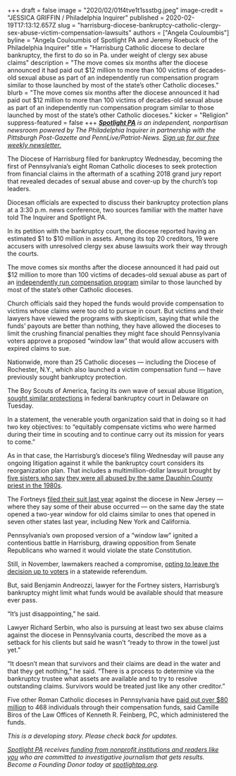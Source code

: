+++
draft = false
image = "2020/02/01f4tve1t1ssstbg.jpeg"
image-credit = "JESSICA GRIFFIN / Philadelphia Inquirer"
published = 2020-02-19T17:13:12.657Z
slug = "harrisburg-diocese-bankruptcy-catholic-clergy-sex-abuse-victim-compensation-lawsuits"
authors = ["Angela Couloumbis"]
byline = "Angela Couloumbis of Spotlight PA and Jeremy Roebuck of the Philadelphia Inquirer"
title = "Harrisburg Catholic diocese to declare bankruptcy, the first to do so in Pa. under weight of clergy sex abuse claims"
description = "The move comes six months after the diocese announced it had paid out $12 million to more than 100 victims of decades-old sexual abuse as part of an independently run compensation program similar to those launched by most of the state’s other Catholic dioceses."
blurb = "The move comes six months after the diocese announced it had paid out $12 million to more than 100 victims of decades-old sexual abuse as part of an independently run compensation program similar to those launched by most of the state’s other Catholic dioceses."
kicker = "Religion"
suppress-featured = false
+++
***[Spotlight PA](https://www.spotlightpa.org/)** is an independent, nonpartisan newsroom powered by The Philadelphia Inquirer in partnership with the Pittsburgh Post-Gazette and PennLive/Patriot-News. [Sign up for our free weekly newsletter.](https://www.spotlightpa.org/newsletters/)*

The Diocese of Harrisburg filed for bankruptcy Wednesday, becoming the first of Pennsylvania’s eight Roman Catholic dioceses to seek protection from financial claims in the aftermath of a scathing 2018 grand jury report that revealed decades of sexual abuse and cover-up by the church’s top leaders.

Diocesan officials are expected to discuss their bankruptcy protection plans at a 3:30 p.m. news conference, two sources familiar with the matter have told The Inquirer and Spotlight PA.

In its petition with the bankruptcy court, the diocese reported having an estimated $1 to $10 million in assets. Among its top 20 creditors, 19 were accusers with unresolved clergy sex abuse lawsuits work their way through the courts.

The move comes six months after the diocese announced it had paid out $12 million to more than 100 victims of decades-old sexual abuse as part of an [independently run compensation program](https://www.inquirer.com/philly/business/catholic-archdiocese-philadelphia-priest-sexual-abuse-compensation-fund-20181108.html "https\://www.inquirer.com/philly/business/catholic-archdiocese-philadelphia-priest-sexual-abuse-compensation-fund-20181108.html") similar to those launched by most of the state’s other Catholic dioceses.

Church officials said they hoped the funds would provide compensation to victims whose claims were too old to pursue in court. But victims and their lawyers have viewed the programs with skepticism, saying that while the funds’ payouts are better than nothing, they have allowed the dioceses to limit the crushing financial penalties they might face should Pennsylvania voters approve a proposed “window law” that would allow accusers with expired claims to sue.

Nationwide, more than 25 Catholic dioceses — including the Diocese of Rochester, N.Y., which also launched a victim compensation fund — have previously sought bankruptcy protection.

The Boy Scouts of America, facing its own wave of sexual abuse litigation, [sought similar protections](https://www.inquirer.com/news/boy-scouts-bankruptcy-sexual-abuse-lawsuits-membership-philadelphia-20200218.html "https\://www.inquirer.com/news/boy-scouts-bankruptcy-sexual-abuse-lawsuits-membership-philadelphia-20200218.html") in federal bankruptcy court in Delaware on Tuesday.

In a statement, the venerable youth organization said that in doing so it had two key objectives: to “equitably compensate victims who were harmed during their time in scouting and to continue carry out its mission for years to come.”

As in that case, the Harrisburg’s diocese’s filing Wednesday will pause any ongoing litigation against it while the bankruptcy court considers its reorganization plan. That includes a multimillion-dollar lawsuit brought by [five sisters who say](https://www.inquirer.com/news/inq/catholic-church-sex-abuse-how-one-pennsylvania-priest-terrorized-five-sisters-20180920.html "https\://www.inquirer.com/news/inq/catholic-church-sex-abuse-how-one-pennsylvania-priest-terrorized-five-sisters-20180920.html") [they were all abused by the same Dauphin County priest in the 1980s](https://www.inquirer.com/news/inq/catholic-church-sex-abuse-how-one-pennsylvania-priest-terrorized-five-sisters-20180920.html "https\://www.inquirer.com/news/inq/catholic-church-sex-abuse-how-one-pennsylvania-priest-terrorized-five-sisters-20180920.html").

The Fortneys [filed their suit last year](https://www.inquirer.com/news/new-jersey-sex-abuse-lawsuits-dioceses-camden-philadelphia-mccarrick-fortney-boy-scouts-20191203.html "https\://www.inquirer.com/news/new-jersey-sex-abuse-lawsuits-dioceses-camden-philadelphia-mccarrick-fortney-boy-scouts-20191203.html") against the diocese in New Jersey — where they say some of their abuse occurred — on the same day the state opened a two-year window for old claims similar to ones that opened in seven other states last year, including New York and California.

Pennsylvania’s own proposed version of a “window law” ignited a contentious battle in Harrisburg, drawing opposition from Senate Republicans who warned it would violate the state Constitution.

Still, in November, lawmakers reached a compromise, [opting to leave the decision up to voters](https://www.inquirer.com/politics/pennsylvania/pennsylvania-child-sexual-abuse-bill-statute-of-limitations-legislature-20191121.html "https\://www.inquirer.com/politics/pennsylvania/pennsylvania-child-sexual-abuse-bill-statute-of-limitations-legislature-20191121.html") in a statewide referendum.

But, said Benjamin Andreozzi, lawyer for the Fortney sisters, Harrisburg’s bankruptcy might limit what funds would be available should that measure ever pass.

“It’s just disappointing,” he said.

Lawyer Richard Serbin, who also is pursuing at least two sex abuse claims against the diocese in Pennsylvania courts, described the move as a setback for his clients but said he wasn’t “ready to throw in the towel just yet.”

“It doesn’t mean that survivors and their claims are dead in the water and that they get nothing,” he said. “There is a process to determine via the bankruptcy trustee what assets are available and to try to resolve outstanding claims. Survivors would be treated just like any other creditor.”

Five other Roman Catholic dioceses in Pennsylvania have [paid out over $80 million](https://www.inquirer.com/news/pennsylvania/pennsylvania-catholic-church-sexual-abuse-payments-20191226.html "https\://www.inquirer.com/news/pennsylvania/pennsylvania-catholic-church-sexual-abuse-payments-20191226.html") to 468 individuals through their compensation funds, said Camille Biros of the Law Offices of Kenneth R. Feinberg, PC, which administered the funds.

*This is a developing story. Please check back for updates.*

*[Spotlight PA](https://www.spotlightpa.org/) receives[ funding from nonprofit institutions and readers like you](https://www.spotlightpa.org/support) who are committed to investigative journalism that gets results. Become a Founding Donor today at [spotlightpa.org](https://www.spotlightpa.org/).*

